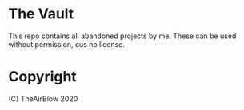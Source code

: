 # The Vault
This repo contains all abandoned projects by me.
These can be used without permission, cus no license.

# Copyright
(C) TheAirBlow 2020